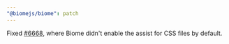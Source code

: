 ```yaml
---
"@biomejs/biome": patch
---
```


Fixed [#6668](https://github.com/biomejs/biome/issues/6668), where Biome didn't enable the assist for CSS files by default.
